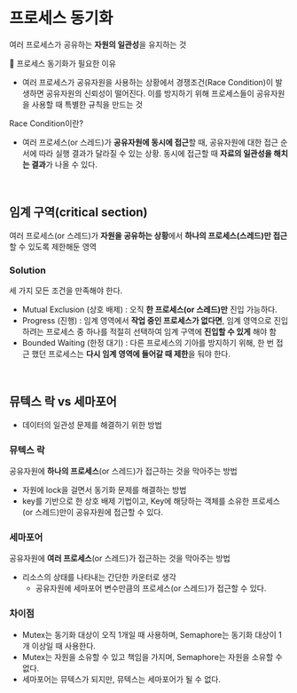 # 프로세스 동기화
여러 프로세스가 공유하는 **자원의 일관성**을 유지하는 것

🔎 프로세스 동기화가 필요한 이유
- 여러 프로세스가 공유자원을 사용하는 상황에서 경쟁조건(Race Condition)이 발생하면 공유자원의 신뢰성이 떨어진다. 이를 방지하기 위해 프로세스들이 공유자원을 사용할 때 특별한 규칙을 만드는 것 <br />

Race Condition이란?
- 여러 프로세스(or 스레드)가 **공유자원에 동시에 접근**할 때, 공유자원에 대한 접근 순서에 따라 실행 결과가 달라질 수 있는 상황. 동시에 접근할 때 **자료의 일관성을 해치는 결과**가 나올 수 있다.

<br />
  
## 임계 구역(critical section)
여러 프로세스(or 스레드)가 **자원을 공유하는 상황**에서 **하나의 프로세스(스레드)만 접근**할 수 있도록 제한해둔 영역
 
### Solution
세 가지 모든 조건을 만족해야 한다.
- Mutual Exclusion (상호 배제) : 오직 **한 프로세스(or 스레드)만** 진입 가능하다.
- Progress (진행) : 임계 영역에서 **작업 중인 프로세스가 없다면**, 임계 영역으로 진입하려는 프로세스 중 하나를 적절히 선택하여 임계 구역에 **진입할 수 있게** 해야 함
- Bounded Waiting (한정 대기) : 다른 프로세스의 기아를 방지하기 위해, 한 번 접근 했던 프로세스는 **다시 임계 영역에 들어갈 때 제한**을 둬야 한다.


<br />
  
## 뮤텍스 락 vs 세마포어
- 데이터의 일관성 문제를 해결하기 위한 방법

### 뮤텍스 락
공유자원에 **하나의 프로세스**(or 스레드)가 접근하는 것을 막아주는 방법
- 자원에 lock을 걸면서 동기화 문제를 해결하는 방법
- key를 기반으로 한 상호 배제 기법이고, Key에 해당하는 객체를 소유한 프로세스(or 스레드)만이 공유자원에 접근할 수 있다.
  
### 세마포어
공유자원에 **여러 프로세스**(or 스레드)가 접근하는 것을 막아주는 방법
- 리소스의 상태를 나타내는 간단한 카운터로 생각
  - 공유자원에 세마포어 변수만큼의 프로세스(or 스레드)가 접근할 수 있다.

### 차이점
- Mutex는 동기화 대상이 오직 1개일 때 사용하며, Semaphore는 동기화 대상이 1개 이상일 때 사용한다.
- Mutex는 자원을 소유할 수 있고 책임을 가지며, Semaphore는 자원을 소유할 수 없다.
- 세마포어는 뮤텍스가 되지만, 뮤텍스는 세마포어가 될 수 없다.
